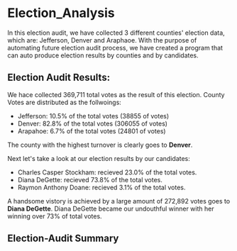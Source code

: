 # Election_Analysis

In this election audit, we have collected 3 different counties' election data, which are: Jefferson, Denver and Araphaoe. With the purpose of automating future election audit process, we have created a program that can auto produce election results by counties and by candidates. 

## Election Audit Results:

We hace collected 369,711 total votes as the result of this election. County Votes are distributed as the follwoings:

- Jefferson:  10.5% of the total votes  (38855 of votes)
- Denver:  82.8% of the total votes (306055 of votes)
- Arapahoe: 6.7%  of the total votes (24801 of votes)

The county with the highest turnover is clearly goes to **Denver**. 

Next let's take a look at our election results by our candidates:

- Charles Casper Stockham: recieved 23.0% of the total votes.
- Diana DeGette: recieved 73.8% of the total votes.
- Raymon Anthony Doane: recieved 3.1% of the total votes.

A handsome vistory is achieved by a large amount of 272,892 votes goes to **Diana DeGette**. Diana DeGette became our undouthful winner with her winning over 73% of total votes.

## Election-Audit Summary



